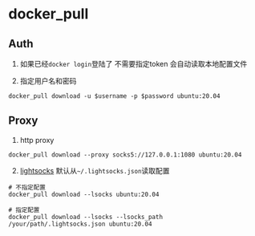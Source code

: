 # docker_pull

## Auth
1. 如果已经`docker login`登陆了 不需要指定token 会自动读取本地配置文件

2. 指定用户名和密码
```shell
docker_pull download -u $username -p $password ubuntu:20.04
```

## Proxy
1. http proxy
```shell
docker_pull download --proxy socks5://127.0.0.1:1080 ubuntu:20.04
```

2. [lightsocks](https://github.com/gwuhaolin/lightsocks)
默认从`~/.lightsocks.json`读取配置
```shell
# 不指定配置
docker_pull download --lsocks ubuntu:20.04

# 指定配置
docker_pull download --lsocks --lsocks_path /your/path/.lightsocks.json ubuntu:20.04
```